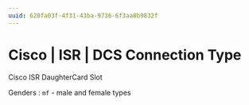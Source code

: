 ```yaml
---
uuid: 620fa03f-4f31-43ba-9736-6f3aa8b9832f
---
```

# Cisco | ISR | DCS Connection Type

Cisco ISR DaughterCard Slot

Genders
: `mf` - male and female types
